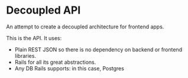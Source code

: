# Decoupled API

An attempt to create a decoupled architecture for frontend apps.

This is the API. It uses:

- Plain REST JSON so there is no dependency on backend or frontend libraries.
- Rails for all its great abstractions.
- Any DB Rails supports: in this case, Postgres
